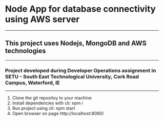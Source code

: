 <h1>Node App for database connectivity using AWS server</h1>
<hr/>
<h2>This project uses Nodejs, MongoDB and AWS technologies</h2>
<hr/>
<h3>Project developed during Developer Operations assignment in SETU - South East Technological University, Cork Road Campus, Waterford, IE</h3>
<hr/>
<ol>
    <li>Clone the git repositoy to your machine</li>
    <li>Install dependencies with cli: npm i</li>
    <li>Run project using cli: npm start</li>
    <li>Open browser on page http://localhost:8080/</li>
</ol>
